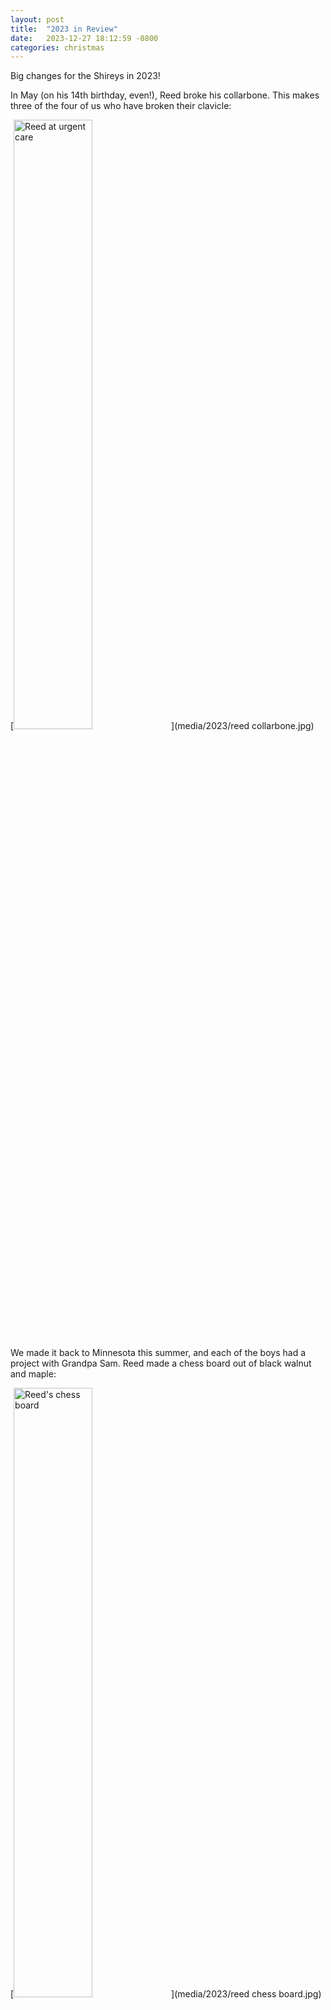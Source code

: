 ```yaml
---
layout: post
title:  "2023 in Review"
date:   2023-12-27 18:12:59 -0800
categories: christmas
---
```


Big changes for the Shireys in 2023!

In May (on his 14th birthday, even!), Reed broke his collarbone. This makes three of the four of us who have broken their clavicle:

[<img alt="Reed at urgent care" src="media/2023/reed collarbone.jpg" width="50%" />](media/2023/reed collarbone.jpg)

We made it back to Minnesota this summer, and each of the boys had a project with Grandpa Sam. Reed made a chess board out of black walnut and maple:

[<img alt="Reed's chess board" src="media/2023/reed chess board.jpg" width="50%" />](media/2023/reed chess board.jpg)

Jake made a black walnut table that is now sitting in his bedroom:

[<img alt="Jake's table" src="media/2023/jake table.jpg" width="50%" />](media/2023/jake table.jpg)

In June, Reed graduated from McKnight Middle School:

[<img alt="Reed's middle school graduation" src="media/2023/reeds middle school graduation.jpg" width="50%" />](media/2023/reeds middle school graduation.jpg)

Jake is a sophomore at Renton High School, and Reed is now a freshman:

[<img alt="jake and reed high school" src="media/2023/jake and reed high school.jpg" width="50%" />](media/2023/jake and reed high school.jpg)

Thare are both in _a capella_ together and are doing wonderfully. They went to homecoming with some friends, old and new:

[<img alt="Jake and Reed homecoming" src="media/2023/jake and reed homecoming 1.jpg" width="50%" />](media/2023/jake and reed homecoming 1.jpg)

[<img alt="Jake and Reed homecoming" src="media/2023/jake and reed homecoming 2.jpg" width="50%" />](media/2023/jake and reed homecoming 2.jpg)

Andrea completed her Master's Degree from Northwest University! She is now a Washington State Licensed Mental Health Counselor Associate and has been working at [Salvéo Counseling](https://www.salveocounseling.com/) in Redmond since August:

[<img alt="Andrea's commencement" src="media/2023/andrea commencement.jpg" width="50%" />](media/2023/andrea commencement.jpg)

After more than a decade, we finally made it to Vancouver this fall.

[<img alt="Vancouver" src="media/2023/family vancouver.jpg" width="50%" />](media/2023/family vancouver.jpg)

[<img alt="Vancouver" src="media/2023/a and a vancouver.jpg" width="50%" />](media/2023/a and a vancouver.jpg)

Jake started fencing at [Washington Fencing Academy](https://www.washingtonfencing.com/) in Issaquah. He _loves_ it, and he's always asking the instructors probing questions that help him improve:

[<img alt="Jake fencing" src="media/2023/jake fencing.jpg" width="50%" />](media/2023/jake fencing.jpg)

Our nephew Toby came to visit us this summer, and the family went to Mount Rainier (and almost made it to [Panorama Point](https://www.alltrails.com/trail/us/washington/panorama-point-via-skyline-trail)):

[<img alt="Adam and Reed Mount Rainier" src="media/2023/adam and reed mount rainier.jpg" width="50%" />](media/2023/adam and reed mount rainier.jpg)

Among other hikes, Adam did [Old Snowy Mountain](https://www.alltrails.com/trail/us/washington/old-snowy-mountain-via-snowgrass-trail) with a friend, catching a [glimpse of Mount Baker, Mount Adams, and Mount Rainier](https://www.youtube.com/watch?v=zXMyHJiYMrA) from the summit. Joe put together [a great video](https://www.youtube.com/watch?v=CAW-vEAx9oc) of the experience.

[<img alt="Old Snowy Mountain" src="media/2023/adam old snowy mountain.jpg" width="50%" />](media/2023/adam old snowy mountain.jpg)

He also hiked Mount Si to spread the ashes of our friend and neighbor, Tony:

[<img alt="Mount Si" src="media/2023/mount si.jpg" width="50%" />](media/2023/mount si.jpg)

We spent a lot of time this year as a family watching [NHK Grand Sumo](https://www3.nhk.or.jp/nhkworld/en/tv/sumo/). Jake is a huge [Wakatakakage](https://en.wikipedia.org/wiki/Wakatakakage_Atsushi) fan!

[<img alt="Jake Wakatakakage" src="media/2023/jake wakatakakage.jpg" width="50%" />](media/2023/jake wakatakakage.jpg)

We started checking out the various [Northwest Trolls](https://www.nwtrolls.org/)

[<img alt="Trolls" src="media/2023/family nw troll.jpg" width="50%" />](media/2023/family nw troll.jpg)

And we made sure to go see Weezer at the White River Ampitheatre =W=

[<img alt="Weezer!" src="media/2023/a and a weezer.jpg" width="50%" />](media/2023/a and a weezer.jpg)

Since mid October, we've been doing some [deliberate cold exposure](https://www.hubermanlab.com/newsletter/the-science-and-use-of-cold-exposure-for-health-and-performance), hopping into Puget Sound at Alki every Saturday morning.

[<img alt="Deliberate cold exposure collage" src="media/2023/dce.png" width="50%" />](media/2023/dce.png)
